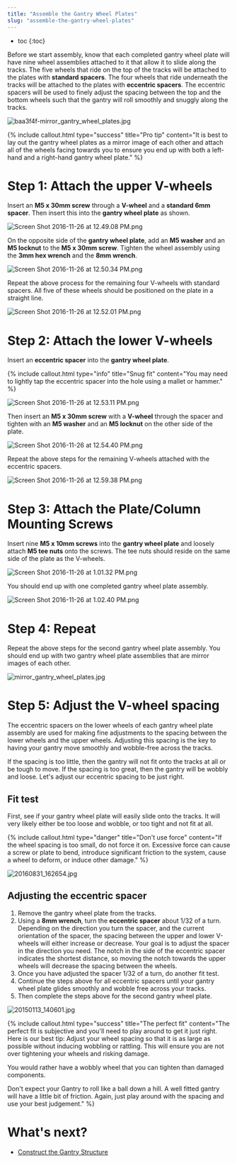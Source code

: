```yaml
---
title: "Assemble the Gantry Wheel Plates"
slug: "assemble-the-gantry-wheel-plates"
---
```


* toc
{:toc}

Before we start assembly, know that each completed gantry wheel plate will have nine wheel assemblies attached to it that allow it to slide along the tracks. The five wheels that ride on the top of the tracks will be attached to the plates with **standard spacers**. The four wheels that ride underneath the tracks will be attached to the plates with **eccentric spacers**. The eccentric spacers will be used to finely adjust the spacing between the top and the bottom wheels such that the gantry will roll smoothly and snuggly along the tracks.

![baa3f4f-mirror_gantry_wheel_plates.jpg](_images/mirror_gantry_wheel_plates.jpg)



{%
include callout.html
type="success"
title="Pro tip"
content="It is best to lay out the gantry wheel plates as a mirror image of each other and attach all of the wheels facing towards you to ensure you end up with both a left-hand and a right-hand gantry wheel plate."
%}

# Step 1: Attach the upper V-wheels
Insert an **M5 x 30mm screw** through a **V-wheel** and a **standard 6mm spacer**. Then insert this into the **gantry wheel plate** as shown.

![Screen Shot 2016-11-26 at 12.49.08 PM.png](_images/Screen_Shot_2016-11-26_at_12.49.08_PM.png)

On the opposite side of the **gantry wheel plate**, add an **M5 washer** and an **M5 locknut** to the **M5 x 30mm screw**. Tighten the wheel assembly using the **3mm hex wrench** and the **8mm wrench**.

![Screen Shot 2016-11-26 at 12.50.34 PM.png](_images/Screen_Shot_2016-11-26_at_12.50.34_PM.png)

Repeat the above process for the remaining four V-wheels with standard spacers. All five of these wheels should be positioned on the plate in a straight line.

![Screen Shot 2016-11-26 at 12.52.01 PM.png](_images/Screen_Shot_2016-11-26_at_12.52.01_PM.png)

# Step 2: Attach the lower V-wheels
Insert an **eccentric spacer** into the **gantry wheel plate**.

{%
include callout.html
type="info"
title="Snug fit"
content="You may need to lightly tap the eccentric spacer into the hole using a mallet or hammer."
%}



![Screen Shot 2016-11-26 at 12.53.11 PM.png](_images/Screen_Shot_2016-11-26_at_12.53.11_PM.png)

Then insert an **M5 x 30mm screw** with a **V-wheel** through the spacer and tighten with an **M5 washer** and an **M5 locknut** on the other side of the plate.

![Screen Shot 2016-11-26 at 12.54.40 PM.png](_images/Screen_Shot_2016-11-26_at_12.54.40_PM.png)

Repeat the above steps for the remaining V-wheels attached with the eccentric spacers.

![Screen Shot 2016-11-26 at 12.59.38 PM.png](_images/Screen_Shot_2016-11-26_at_12.59.38_PM.png)

# Step 3: Attach the Plate/Column Mounting Screws

Insert nine **M5 x 10mm screws** into the **gantry wheel plate** and loosely attach **M5 tee nuts** onto the screws. The tee nuts should reside on the same side of the plate as the V-wheels.

![Screen Shot 2016-11-26 at 1.01.32 PM.png](_images/Screen_Shot_2016-11-26_at_1.01.32_PM.png)

You should end up with one completed gantry wheel plate assembly.

![Screen Shot 2016-11-26 at 1.02.40 PM.png](_images/Screen_Shot_2016-11-26_at_1.02.40_PM.png)

# Step 4: Repeat
Repeat the above steps for the second gantry wheel plate assembly. You should end up with two gantry wheel plate assemblies that are mirror images of each other.

![mirror_gantry_wheel_plates.jpg](_images/mirror_gantry_wheel_plates_02.jpg)

# Step 5: Adjust the V-wheel spacing

The eccentric spacers on the lower wheels of each gantry wheel plate assembly are used for making fine adjustments to the spacing between the lower wheels and the upper wheels. Adjusting this spacing is the key to having your gantry move smoothly and wobble-free across the tracks.

If the spacing is too little, then the gantry will not fit onto the tracks at all or be tough to move. If the spacing is too great, then the gantry will be wobbly and loose. Let's adjust our eccentric spacing to be just right.

## Fit test
First, see if your gantry wheel plate will easily slide onto the tracks. It will very likely either be too loose and wobble, or too tight and not fit at all.

{%
include callout.html
type="danger"
title="Don't use force"
content="If the wheel spacing is too small, do not force it on. Excessive force can cause a screw or plate to bend, introduce significant friction to the system, cause a wheel to deform, or induce other damage."
%}



![20160831_162654.jpg](_images/20160831_162654.jpg)

## Adjusting the eccentric spacer
1. Remove the gantry wheel plate from the tracks.
2. Using a **8mm wrench**, turn the **eccentric spacer** about 1/32 of a turn. Depending on the direction you turn the spacer, and the current orientation of the spacer, the spacing between the upper and lower V-wheels will either increase or decrease. Your goal is to adjust the spacer in the direction you need. The notch in the side of the eccentric spacer indicates the shortest distance, so moving the notch towards the upper wheels will decrease the spacing between the wheels.
3. Once you have adjusted the spacer 1/32 of a turn, do another fit test.
4. Continue the steps above for all eccentric spacers until your gantry wheel plate glides smoothly and wobble free across your tracks.
5. Then complete the steps above for the second gantry wheel plate.

![20150113_140601.jpg](_images/20150113_140601.jpg)



{%
include callout.html
type="success"
title="The perfect fit"
content="The perfect fit is subjective and you'll need to play around to get it just right. Here is our best tip: Adjust your wheel spacing so that it is as large as possible without inducing wobbling or rattling. This will ensure you are not over tightening your wheels and risking damage.

You would rather have a wobbly wheel that you can tighten than damaged components.

Don't expect your Gantry to roll like a ball down a hill. A well fitted gantry will have a little bit of friction. Again, just play around with the spacing and use your best judgement."
%}


# What's next?

 * [Construct the Gantry Structure](../gantry/construct-the-gantry-structure.md)
